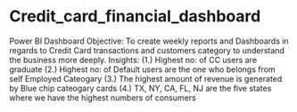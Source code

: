 # Credit_card_financial_dashboard
Power BI Dashboard
Objective: To create weekly reports and Dashboards in regards to Credit Card transactions and customers category to understand the business more deeply.
Insights: (1.) Highest no: of CC users are graduate (2.) Highest no: of Default users are the one who belongs from self Employed Cateogary (3.) The highest amount of revenue is generated by Blue chip cateogary cards (4.) TX, NY, CA, FL, NJ are the five states where we have the highest numbers of consumers
